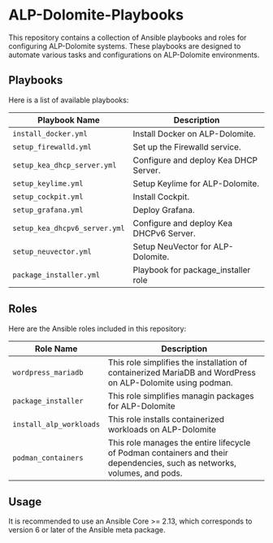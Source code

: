 # ALP-Dolomite-Playbooks

This repository contains a collection of Ansible playbooks and roles for configuring ALP-Dolomite systems. These playbooks are designed to automate various tasks and configurations on ALP-Dolomite environments.

## Playbooks

Here is a list of available playbooks:

| Playbook Name                   | Description                                          |
|---------------------------------|------------------------------------------------------|
| `install_docker.yml`            | Install Docker on ALP-Dolomite.                     |
| `setup_firewalld.yml`           | Set up the Firewalld service.                       |
| `setup_kea_dhcp_server.yml`     | Configure and deploy Kea DHCP Server.               |
| `setup_keylime.yml`             | Setup Keylime for ALP-Dolomite.                    |
| `setup_cockpit.yml`             | Install Cockpit.                      |
| `setup_grafana.yml`             | Deploy Grafana.                       |
| `setup_kea_dhcpv6_server.yml`   | Configure and deploy Kea DHCPv6 Server.            |
| `setup_neuvector.yml`           | Setup NeuVector for ALP-Dolomite.                  |
| `package_installer.yml`         | Playbook for package_installer role                |
## Roles

Here are the Ansible roles included in this repository:

| Role Name                      | Description                                          |
|---------------------------------|------------------------------------------------------|
| `wordpress_mariadb`            | This role simplifies the installation of containerized MariaDB and WordPress on ALP-Dolomite using podman. |
| `package_installer`            | This role simplifies managin packages for ALP-Dolomite |
| `install_alp_workloads`        | This role installs containerized workloads on ALP-Dolomite |
| `podman_containers`            | This role manages the entire lifecycle of Podman containers and their dependencies, such as networks, volumes, and pods. |

## Usage

It is recommended to use an Ansible Core >= 2.13, which corresponds to version 6 or later of the Ansible meta package.

